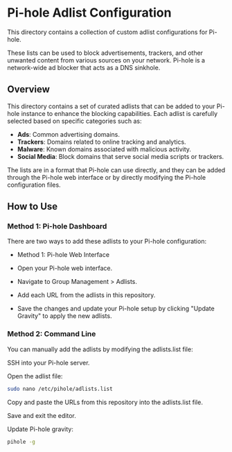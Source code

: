 # Pi-hole Adlist Configuration

This directory contains a collection of custom adlist configurations for Pi-hole. 

These lists can be used to block advertisements, trackers, and other unwanted content from various sources on your network. Pi-hole is a network-wide ad blocker that acts as a DNS sinkhole.

## Overview

This directory contains a set of curated adlists that can be added to your Pi-hole instance to enhance the blocking capabilities. Each adlist is carefully selected based on specific categories such as:

- **Ads**: Common advertising domains.
- **Trackers**: Domains related to online tracking and analytics.
- **Malware**: Known domains associated with malicious activity.
- **Social Media**: Block domains that serve social media scripts or trackers.

The lists are in a format that Pi-hole can use directly, and they can be added through the Pi-hole web interface or by directly modifying the Pi-hole configuration files.

## How to Use

### Method 1: Pi-hole Dashboard

There are two ways to add these adlists to your Pi-hole configuration:

- Method 1: Pi-hole Web Interface

- Open your Pi-hole web interface.

- Navigate to Group Management > Adlists.

- Add each URL from the adlists in this repository.

- Save the changes and update your Pi-hole setup by clicking "Update Gravity" to apply the new adlists.

### Method 2: Command Line

You can manually add the adlists by modifying the adlists.list file:

SSH into your Pi-hole server.

Open the adlist file:

```bash
sudo nano /etc/pihole/adlists.list
```

Copy and paste the URLs from this repository into the adlists.list file.

Save and exit the editor.

Update Pi-hole gravity:

```bash
pihole -g
```